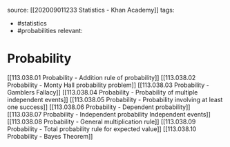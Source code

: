 source: [[202009011233 Statistics - Khan Academy]]
tags:
- #statistics 
- #probabilities 
relevant:


# Probability

[[113.038.01 Probability - Addition rule of probability]]
[[113.038.02 Probability - Monty Hall probability problem]]
[[113.038.03 Probability - Gamblers Fallacy]]
[[113.038.04 Probability - Probability of multiple independent events]]
[[113.038.05 Probability - Probability involving at least one success]]
[[113.038.06 Probability - Dependent probability]]
[[113.038.07 Probability - Independent probability Independent events]]
[[113.038.08 Probability - General multiplication rule]]
[[113.038.09 Probability - Total probability rule for expected value]]
[[113.038.10 Probability - Bayes Theorem]]